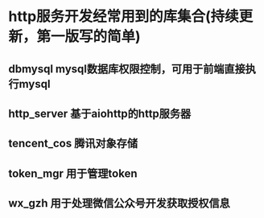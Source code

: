 # http服务开发经常用到的库集合(持续更新，第一版写的简单)
## dbmysql mysql数据库权限控制，可用于前端直接执行mysql
## http_server 基于aiohttp的http服务器
## tencent_cos 腾讯对象存储
## token_mgr 用于管理token
## wx_gzh 用于处理微信公众号开发获取授权信息